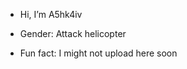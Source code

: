 - Hi, I’m A5hk4iv

- Gender: Attack helicopter

- Fun fact: I might not upload here soon

<!---
ashkaqn/ashkaqn is a ✨ special ✨ repository because its `README.md` (this file) appears on your GitHub profile.
You can click the Preview link to take a look at your changes.
--->
